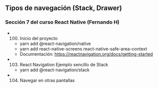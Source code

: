 ## Tipos de navegación (Stack, Drawer)
### Sección 7 del curso React Native (Fernando H)

* 100. Inicio del proyecto
    * yarn add @react-navigation/native
    * yarn add react-native-screens react-native-safe-area-context
    * Documentación: https://reactnavigation.org/docs/getting-started

* 103. React Navigation Ejemplo sencillo de Stack
    * yarn add @react-navigation/stack

* 104. Navegar en otras pantallas
    
